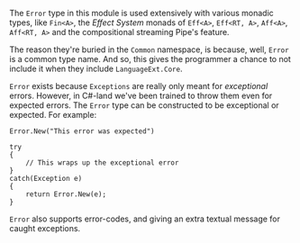 The `Error` type in this module is used extensively with various monadic types, like `Fin<A>`, the _Effect System_ monads 
of `Eff<A>`, `Eff<RT, A>`, `Aff<A>`, `Aff<RT, A>` and the compositional streaming Pipe's feature.  

The reason they're buried in the `Common` namespace, is because, well, `Error` is a common type name.  And so, this gives
the programmer a chance to not include it when they include `LanguageExt.Core`.  

`Error` exists because `Exceptions` are really only meant for _exceptional_ errors. However, in C#-land we've been trained
to throw them even for expected errors.  The `Error` type can be constructed to be exceptional or expected.  For example:

    Error.New("This error was expected")

    try
    {
        // This wraps up the exceptional error
    }
    catch(Exception e)
    {
        return Error.New(e);
    }

`Error` also supports error-codes, and giving an extra textual message for caught exceptions.  